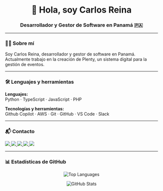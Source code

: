 <h1 align="center">👋 Hola, soy Carlos Reina</h1>
<h3 align="center">Desarrollador y Gestor de Software en Panamá 🇵🇦</h3>

---

### 🧑‍💻 Sobre mí  
Soy Carlos Reina, desarrollador y gestor de software en Panamá. Actualmente trabajo en la creación de Plenty, un sistema digital para la gestión de eventos.

---

### 🛠️ Lenguajes y herramientas

**Lenguajes:**  
Python · TypeScript · JavaScript · PHP

**Tecnologías y herramientas:**  
Github Copilot · AWS · Git · GitHub · VS Code · Slack

---

### 📬 Contacto  

<a href="https://linkedin.com/in/crei03" target="_blank">
  <img src="https://img.shields.io/badge/LinkedIn-0A66C2?style=flat&logo=linkedin&logoColor=white" />
</a>
<a href="https://instagram.com/crei.dev" target="_blank">
  <img src="https://img.shields.io/badge/Instagram-E4405F?style=flat&logo=instagram&logoColor=white" />
</a>
<a href="https://tiktok.com/@creidev" target="_blank">
  <img src="https://img.shields.io/badge/TikTok-000000?style=flat&logo=tiktok&logoColor=white" />
</a>
<a href="https://t.me/crei03" target="_blank">
  <img src="https://img.shields.io/badge/Telegram-26A5E4?style=flat&logo=telegram&logoColor=white" />
</a>
<a href="https://wa.me/50761877476" target="_blank">
  <img src="https://img.shields.io/badge/WhatsApp-25D366?style=flat&logo=whatsapp&logoColor=white" />
</a>

---

### 📊 Estadísticas de GitHub

<p align="center">
  <img src="https://github-readme-stats.vercel.app/api/top-langs/?username=crei03&layout=compact&theme=dark" alt="Top Languages" />
</p>
<p align="center">
  <img src="https://github-readme-stats.vercel.app/api?username=crei03&show_icons=true&theme=dark" alt="GitHub Stats" />
</p>
